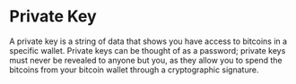 # Private Key

A private key is a string of data that shows you have access to bitcoins in a
specific wallet. Private keys can be thought of as a password; private keys
must never be revealed to anyone but you, as they allow you to spend the
bitcoins from your bitcoin wallet through a cryptographic signature.



